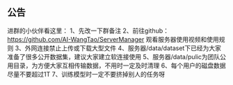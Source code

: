 公告
------

进群的小伙伴看这里：
1、先改一下群备注
2、前往github：https://github.com/AI-WangTao/ServerManager 观看服务器使用视频和使用规则
3、外网连接禁止上传或下载大型文件
4、服务器/data/dataset下已经为大家准备了很多公开数据集，建议大家建立软连接使用
5、服务器/data/pulic为团队公用目录，为方便大家互相传输数据，不用时一定及时清理
6、每个用户的磁盘数据尽量不要超过1T
7、训练模型时一定不要挤掉别人的任务呀